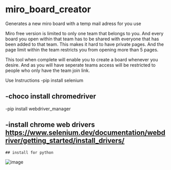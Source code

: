# miro_board_creator
Generates a new miro board with a temp mail adress for you use

Miro free version is limited to only one team that belongs to you. And every board you open within that team has to be shared with everyone that has been added to that team. This makes it hard to have private pages. And the page limit within the team restricts you from opening more than 5 pages.

This tool when complete will enable you to create a board whenever you desire. And as you will have seperate teams access will be restricted to people who only have the team join link.

Use Instructions
-pip install selenium
## -choco install chromedriver
-pip install webdriver_manager
## -install chrome web drivers https://www.selenium.dev/documentation/webdriver/getting_started/install_drivers/ 
    ## install for python



![image](https://user-images.githubusercontent.com/34896403/150540137-e2e6c849-5294-4168-bb27-37eaa4cddf2e.png)
